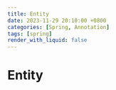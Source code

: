 ```yaml
---
title: Entity
date: 2023-11-29 20:10:00 +0800
categories: [Spring, Annotation]
tags: [spring]
render_with_liquid: false
---
```

# Entity
